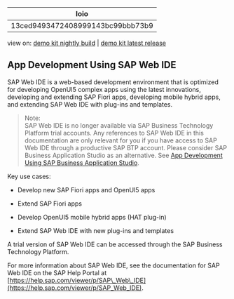 <!-- loio13ced9493472408999143bc99bbb73b9 -->

| loio |
| -----|
| 13ced9493472408999143bc99bbb73b9 |

<div id="loio">

view on: [demo kit nightly build](https://openui5nightly.hana.ondemand.com/#/topic/13ced9493472408999143bc99bbb73b9) | [demo kit latest release](https://openui5.hana.ondemand.com/#/topic/13ced9493472408999143bc99bbb73b9)</div>

## App Development Using SAP Web IDE

SAP Web IDE is a web-based development environment that is optimized for developing OpenUI5 complex apps using the latest innovations, developing and extending SAP Fiori apps, developing mobile hybrid apps, and extending SAP Web IDE with plug-ins and templates.

> Note:  
> SAP Web IDE is no longer available via SAP Business Technology Platform trial accounts. Any references to SAP Web IDE in this documentation are only relevant for you if you have access to SAP Web IDE through a productive SAP BTP account. Please consider SAP Business Application Studio as an alternative. See [App Development Using SAP Business Application Studio](App_Development_Using_SAP_Business_Application_Studio_6bbad66.md).

Key use cases:

-   Develop new SAP Fiori apps and OpenUI5 apps

-   Extend SAP Fiori apps

-   Develop OpenUI5 mobile hybrid apps \(HAT plug-in\)

-   Extend SAP Web IDE with new plug-ins and templates


A trial version of SAP Web IDE can be accessed through the SAP Business Technology Platform.

For more information about SAP Web IDE, see the documentation for SAP Web IDE on the SAP Help Portal at [https://help.sap.com/viewer/p/SAP\_Web\_IDE](https://help.sap.com/viewer/p/SAP_Web_IDE).

